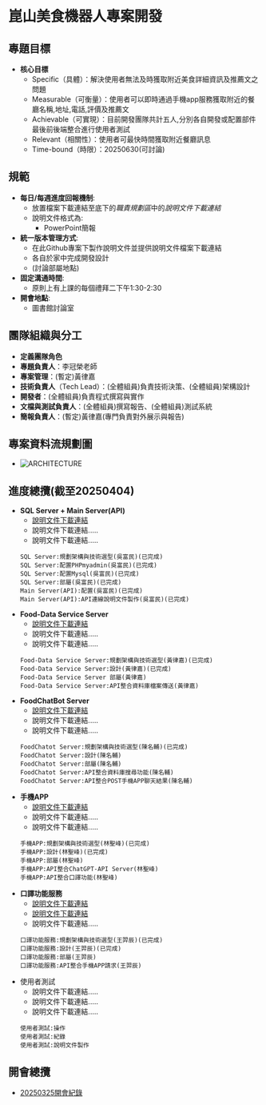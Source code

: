 # 崑山美食機器人專案開發
## 專題目標

- **核心目標**
    - Specific（具體）：解決使用者無法及時獲取附近美食詳細資訊及推薦文之問題
    - Measurable（可衡量）：使用者可以即時通過手機app服務獲取附近的餐廳名稱,地址,電話,評價及推薦文
    - Achievable（可實現）：目前開發團隊共計五人,分別各自開發或配置部件最後前後端整合進行使用者測試
    - Relevant（相關性）：使用者可最快時間獲取附近餐廳訊息
    - Time-bound（時限）：20250630(可討論)
## 規範
- **每日/每週進度回報機制**:
  - 放置檔案下載連結至底下的*職責規劃區*中的*說明文件下載連結*
  - 說明文件格式為:
    - PowerPoint簡報
- **統一版本管理方式**:
  - 在此Github專案下製作說明文件並提供說明文件檔案下載連結
  - 各自於家中完成開發設計
  - (討論部屬地點)
- **固定溝通時間**:
  - 原則上有上課的每個禮拜二下午1:30-2:30
- **開會地點**:
  - 圖書館討論室
  
## **團隊組織與分工**
-  **定義團隊角色**
- **專題負責人**：李冠榮老師
- **專案管理**：(暫定)黃律嘉
- **技術負責人**（Tech Lead）：(全體組員)負責技術決策、(全體組員)架構設計
- **開發者**：(全體組員)負責程式撰寫與實作
- **文檔與測試負責人**：(全體組員)撰寫報告、(全體組員)測試系統
- **簡報負責人**：(暫定)黃律嘉(專門負責對外展示與報告)
## 專案資料流規劃圖
- ![ARCHITECTURE](https://github.com/user-attachments/assets/22a20f77-2b16-47df-84de-988e1069d095)


## 進度總攬(截至20250404)
- **SQL Server + Main Server(API)**
    -  [說明文件下載連結](https://docs.google.com/presentation/d/13eR6K0OvtLCKswd_teb7XAT-YY66nJXI/edit?usp=sharing&ouid=106887199356708617838&rtpof=true&sd=true)
    -  說明文件下載連結.....
    -  說明文件下載連結.....
    ```
    SQL Server:規劃架構與技術選型(吳富民)(已完成)
    SQL Server:配置PHPmyadmin(吳富民)(已完成)
    SQL Server:配置Mysql(吳富民)(已完成)
    SQL Server:部屬(吳富民)(已完成)
    Main Server(API):配置(吳富民)(已完成)
    Main Server(API):API連線說明文件製作(吳富民)(已完成)
    ```
- **Food-Data Service Server**
    -  [說明文件下載連結](https://1drv.ms/p/c/2246da9308bf8a0b/ET37_BkFFsRLsb-BHIPy7QQB9ZdrLuaBUBnml9bjtL-oQw?e=i4WvHO)
    -  說明文件下載連結.....
    -  說明文件下載連結.....
    ```
    Food-Data Service Server:規劃架構與技術選型(黃律嘉)(已完成)
    Food-Data Service Server:設計(黃律嘉)(已完成)
    Food-Data Service Server 部屬(黃律嘉)
    Food-Data Service Server:API整合資料庫檔案傳送(黃律嘉)
    ```
- **FoodChatBot Server**
    -  [說明文件下載連結](https://docs.google.com/presentation/d/1tlU4ICzwZ8mPA4F13kG6lmIv51HImycuguh58RysZjw/edit?usp=sharing)
    -  說明文件下載連結.....
    -  說明文件下載連結.....
    ```
    FoodChatot Server:規劃架構與技術選型(陳名輔)(已完成)
    FoodChatot Server:設計(陳名輔)
    FoodChatot Server:部屬(陳名輔)
    FoodChatot Server:API整合資料庫搜尋功能(陳名輔)
    FoodChatot Server:API整合POST手機APP聊天結果(陳名輔)
    ```
- **手機APP**
    -  [說明文件下載連結](https://1drv.ms/p/c/3538e5ec697121cc/EQlTgx0sLGhHr6plhgueoBwBsNobEYfWvtQ1paSG8Owrpw?e=lCjbeE)
    -  說明文件下載連結.....
    -  說明文件下載連結.....
    ```
    手機APP:規劃架構與技術選型(林聖峰)(已完成)
    手機APP:設計(林聖峰)(已完成)
    手機APP:部屬(林聖峰)
    手機APP:API整合ChatGPT-API Server(林聖峰)
    手機APP:API整合口譯功能(林聖峰)
    ```
- **口譯功能服務**
    - [說明文件下載連結](https://docs.google.com/presentation/d/1b-JDRvySwyjfmx6IcQbTskFVm9phBgWz/edit?usp=drive_link&ouid=108367324358752546044&rtpof=true&sd=true)
    - [說明文件下載連結](https://docs.google.com/presentation/d/1SgvoiNP5a1w3FEKKdz6k3pUUXypjBPpW/edit?usp=sharing&ouid=108367324358752546044&rtpof=true&sd=true)
    -  說明文件下載連結.....
    ```
    口譯功能服務:規劃架構與技術選型(王羿辰)(已完成)
    口譯功能服務:設計(王羿辰)(已完成)
    口譯功能服務:部屬(王羿辰)
    口譯功能服務:API整合手機APP請求(王羿辰)
    ```
- 使用者測試
    - 說明文件下載連結.....
    - 說明文件下載連結.....
    - 說明文件下載連結.....
    ```
    使用者測試:操作
    使用者測試:紀錄
    使用者測試:說明文件製作
    ```
## 開會總攬
- [20250325開會紀錄](https://1drv.ms/p/c/2246da9308bf8a0b/EY8s_3oZB7dFvPo1tj1f-BQBF-IP_tmFVuH6YqcgQ0rsUA?e=fmK296)

